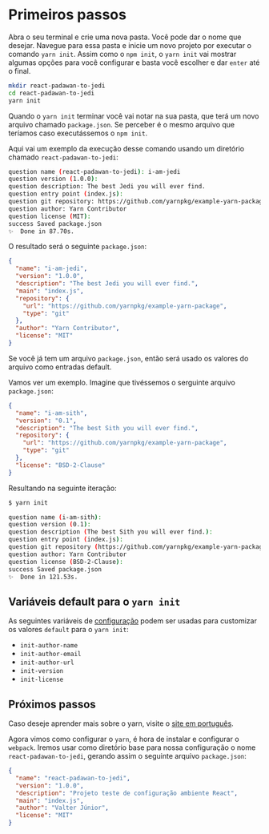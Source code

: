 # Primeiros passos
Abra o seu terminal e crie uma nova pasta. Você pode dar o nome que desejar. Navegue para essa pasta e inicie um novo projeto por executar o comando `yarn init`. Assim como o `npm init`, o `yarn init` vai mostrar algumas opções para você configurar e basta você escolher e dar `enter` até o final.

```bash
mkdir react-padawan-to-jedi
cd react-padawan-to-jedi
yarn init
```

Quando o `yarn init` terminar você vai notar na sua pasta, que terá um novo arquivo chamado `package.json`. Se perceber é o mesmo arquivo que teríamos caso executássemos o `npm init`.

Aqui vai um exemplo da execução desse comando usando um diretório chamado `react-padawan-to-jedi`:

```sh
question name (react-padawan-to-jedi): i-am-jedi
question version (1.0.0):
question description: The best Jedi you will ever find.
question entry point (index.js):
question git repository: https://github.com/yarnpkg/example-yarn-package
question author: Yarn Contributor
question license (MIT):
success Saved package.json
✨  Done in 87.70s.
```

O resultado será o seguinte `package.json`:

```json
{
  "name": "i-am-jedi",
  "version": "1.0.0",
  "description": "The best Jedi you will ever find.",
  "main": "index.js",
  "repository": {
    "url": "https://github.com/yarnpkg/example-yarn-package",
    "type": "git"
  },
  "author": "Yarn Contributor",
  "license": "MIT"
}
```
Se você já tem um arquivo `package.json`, então será usado os valores do arquivo como entradas default.

Vamos ver um exemplo. Imagine que tivéssemos o serguinte arquivo `package.json`:

```json
{
  "name": "i-am-sith",
  "version": "0.1",
  "description": "The best Sith you will ever find.",
  "repository": {
    "url": "https://github.com/yarnpkg/example-yarn-package",
    "type": "git"
  },
  "license": "BSD-2-Clause"
}
```

Resultando na seguinte iteração:

```sh
$ yarn init
```

```sh
question name (i-am-sith):
question version (0.1):
question description (The best Sith you will ever find.):
question entry point (index.js):
question git repository (https://github.com/yarnpkg/example-yarn-package):
question author: Yarn Contributor
question license (BSD-2-Clause):
success Saved package.json
✨  Done in 121.53s.
```

## Variáveis default para o `yarn init`

As seguintes variáveis de [configuração](https://yarnpkg.com/en/docs/cli/config) podem ser usadas para customizar os valores `default` para o `yarn init`:

 - `init-author-name`
 - `init-author-email`
 - `init-author-url`
 - `init-version`
 - `init-license`

## Próximos passos
Caso deseje aprender mais sobre o yarn, visite o [site em português](https://yarnpkg.com/pt-BR/).

Agora vimos como configurar o `yarn`, é hora de instalar e configurar o `webpack`. Iremos usar como diretório base para nossa configuração o nome `react-padawan-to-jedi`, gerando assim o seguinte arquivo `package.json`:

```json
{
  "name": "react-padawan-to-jedi",
  "version": "1.0.0",
  "description": "Projeto teste de configuração ambiente React",
  "main": "index.js",
  "author": "Valter Júnior",
  "license": "MIT"
}
```